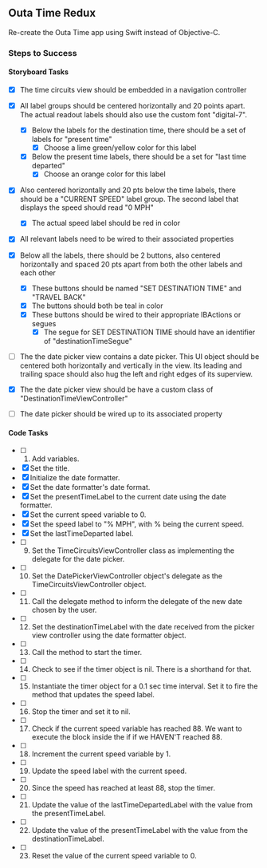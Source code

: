 ## Outa Time Redux

Re-create the Outa Time app using Swift instead of Objective-C.

### Steps to Success

#### Storyboard Tasks

* [x] The time circuits view should be embedded in a navigation controller
* [x] All label groups should be centered horizontally and 20 points apart. The actual readout labels should also use the custom font "digital-7".
	* [x] Below the labels for the destination time, there should be a set of labels for "present time"
		* [x] Choose a lime green/yellow color for this label
	* [x] Below the present time labels, there should be a set for "last time departed"
		* [x] Choose an orange color for this label
* [x] Also centered horizontally and 20 pts below the time labels, there should be a "CURRENT SPEED" label group. The second label that displays the speed should read "0 MPH"
	* [x] The actual speed label should be red in color
* [x] All relevant labels need to be wired to their associated properties

* [x] Below all the labels, there should be 2 buttons, also centered horizontally and spaced 20 pts apart from both the other labels and each other
	* [x] These buttons should be named "SET DESTINATION TIME" and "TRAVEL BACK"
	* [x] The buttons should both be teal in color
	* [x] These buttons should be wired to their appropriate IBActions or segues
		* [x] The segue for SET DESTINATION TIME should have an identifier of "destinationTimeSegue"

* [ ] The the date picker view contains a date picker. This UI object should be centered both horizontally and vertically in the view. Its leading and trailing space should also hug the left and right edges of its superview.
* [x] The the date picker view should be have a custom class of "DestinationTimeViewController"
* [ ] The date picker should be wired up to its associated property

#### Code Tasks

* [ ] 1. Add variables.
* [x] Set the title.
* [x] Initialize the date formatter.
* [x] Set the date formatter's date format.
* [x] Set the presentTimeLabel to the current date using the date formatter.
* [x] Set the current speed variable to 0.
* [x] Set the speed label to "% MPH", with % being the current speed.
* [x] Set the lastTimeDeparted label.
* [ ] 9. Set the TimeCircuitsViewController class as implementing the delegate for the date picker.
* [ ] 10. Set the DatePickerViewController object's delegate as the TimeCircuitsViewController object.
* [ ] 11. Call the delegate method to inform the delegate of the new date chosen by the user.
* [ ] 12. Set the destinationTimeLabel with the date received from the picker view controller using the date formatter object.
* [ ] 13. Call the method to start the timer.
* [ ] 14. Check to see if the timer object is nil. There is a shorthand for that.
* [ ] 15. Instantiate the timer object for a 0.1 sec time interval. Set it to fire the method that updates the speed label.
* [ ] 16. Stop the timer and set it to nil.
* [ ] 17. Check if the current speed variable has reached 88. We want to execute the block inside the if if we HAVEN'T reached 88.
* [ ] 18. Increment the current speed variable by 1.
* [ ] 19. Update the speed label with the current speed.
* [ ] 20. Since the speed has reached at least 88, stop the timer.
* [ ] 21. Update the value of the lastTimeDepartedLabel with the value from the presentTimeLabel.
* [ ] 22. Update the value of the presentTimeLabel with the value from the destinationTimeLabel.
* [ ] 23. Reset the value of the current speed variable to 0.
